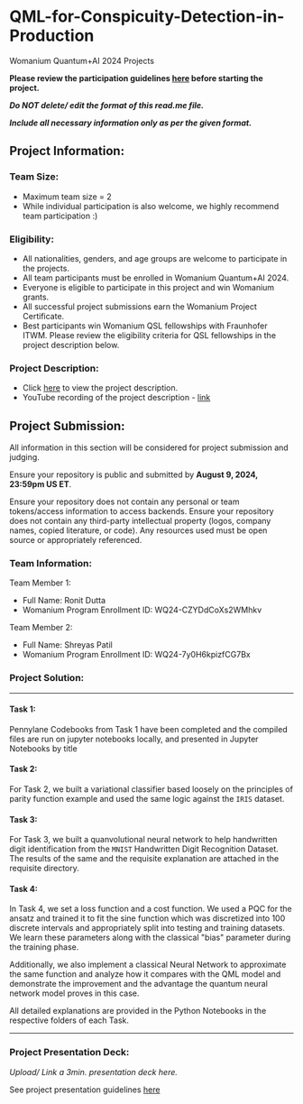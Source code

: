 # QML-for-Conspicuity-Detection-in-Production
Womanium Quantum+AI 2024 Projects

**Please review the participation guidelines [here](https://github.com/womanium-quantum/Quantum-AI-2024) before starting the project.**

_**Do NOT delete/ edit the format of this read.me file.**_

_**Include all necessary information only as per the given format.**_

## Project Information:

### Team Size:
  - Maximum team size = 2
  - While individual participation is also welcome, we highly recommend team participation :)

### Eligibility:
  - All nationalities, genders, and age groups are welcome to participate in the projects.
  - All team participants must be enrolled in Womanium Quantum+AI 2024.
  - Everyone is eligible to participate in this project and win Womanium grants.
  - All successful project submissions earn the Womanium Project Certificate.
  - Best participants win Womanium QSL fellowships with Fraunhofer ITWM. Please review the eligibility criteria for QSL fellowships in the project description below.

### Project Description:
  - Click [here](https://drive.google.com/file/d/1AcctFeXjchtEhYzPUsHpP_b4HGlI4kq9/view?usp=sharing) to view the project description.
  - YouTube recording of the project description - [link](https://youtu.be/Ac1ihFcTRTc?si=i6AIVfQQh8ymYQYp)

## Project Submission:
All information in this section will be considered for project submission and judging.

Ensure your repository is public and submitted by **August 9, 2024, 23:59pm US ET**.

Ensure your repository does not contain any personal or team tokens/access information to access backends. Ensure your repository does not contain any third-party intellectual property (logos, company names, copied literature, or code). Any resources used must be open source or appropriately referenced.

### Team Information:
Team Member 1:
 - Full Name: Ronit Dutta
 - Womanium Program Enrollment ID: WQ24-CZYDdCoXs2WMhkv


Team Member 2:
 - Full Name: Shreyas Patil
 - Womanium Program Enrollment ID: WQ24-7y0H6kpizfCG7Bx


### Project Solution:
---

#### Task 1:
Pennylane Codebooks from Task 1 have been completed and the compiled files are run on jupyter notebooks locally, and presented in Jupyter Notebooks by title

#### Task 2:
For Task 2, we built a variational classifier based loosely on the principles of parity function example and used the same logic against the `IRIS` dataset.

#### Task 3:
For Task 3, we built a quanvolutional neural network to help handwritten digit identification from the `MNIST` Handwritten Digit Recognition Dataset. The results of the same and the requisite explanation are attached in the requisite directory.

#### Task 4:
In Task 4, we set a loss function and a cost function. We used a PQC for the ansatz and trained it to fit the sine function which was discretized into 100 discrete intervals and appropriately split into testing and training datasets. We learn these parameters along with the classical "bias" parameter during the training phase.

Additionally, we also implement a classical Neural Network to approximate the same function and analyze how it compares with the QML model and demonstrate the improvement and the advantage the quantum neural network model proves in this case.


All detailed explanations are provided in the Python Notebooks in the respective folders of each Task. 

---
### Project Presentation Deck:
_Upload/ Link a 3min. presentation deck here._

See project presentation guidelines [here](https://docs.google.com/document/d/13nWF8AxFAfFYTWEYPT3BpPdYkqtxxSAjmuXj_zcMh-E/edit?usp=sharing)

